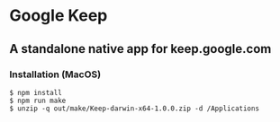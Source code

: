# Google Keep
## A standalone native app for keep.google.com

### Installation (MacOS)
```shell
$ npm install
$ npm run make
$ unzip -q out/make/Keep-darwin-x64-1.0.0.zip -d /Applications
```